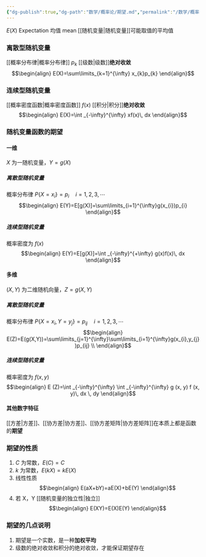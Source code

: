 ```yaml
---
{"dg-publish":true,"dg-path":"数学/概率论/期望.md","permalink":"/数学/概率论/期望/","dgPassFrontmatter":true,"noteIcon":"","created":"2024-04-27T12:49:40.001+08:00","updated":"2024-05-04T15:13:17.281+08:00"}
---
```


$E(X)$
Expectation     均值 mean
[[随机变量\|随机变量]]可能取值的平均值
### 离散型随机变量
[[概率分布律\|概率分布律]]   $p_{k}$
[[级数\|级数]]**绝对收敛**
$$\begin{align}
E(X)=\sum\limits_{k=1}^{\infty} x_{k}p_{k}
\end{align}$$
### 连续型随机变量
[[概率密度函数\|概率密度函数]]  $f(x)$
[[积分\|积分]]**绝对收敛**
$$\begin{align}
E(X)=\int _{-\infty}^{\infty} xf(x)\, dx 
\end{align}$$
### 随机变量函数的期望
#### 一维
$X$ 为一随机变量，$Y=g(X)$
##### 离散型随机变量
概率分布律 $P\left\{X=x_{i} \right\}=p_{i}\quad i=1,2,3,\cdots$
$$\begin{align}
E(Y)=E[g(X)]=\sum\limits_{i=1}^{\infty}g(x_{i})p_{i}
\end{align}$$
##### 连续型随机变量
概率密度为 $f(x)$
$$\begin{align}
E(Y)=E[g(X)]=\int _{-\infty}^{+\infty} g(x)f(x)\, dx 
\end{align}$$
#### 多维
$(X,Y)$ 为二维随机向量，$Z=g(X,Y)$
##### 离散型随机变量
概率分布律 $P\left\{X=x_{i},Y=y_{j} \right\}=p_{ij}\quad i=1,2,3,\cdots$
$$\begin{align}
E(Z)=E(g(X,Y))=\sum\limits_{j=1}^{\infty}\sum\limits_{i=1}^{\infty}g(x_{i},y_{j})p_{ij} \\
\end{align}$$
##### 连续型随机变量
概率密度为 $f(x,y)$
$$\begin{align}
 E (Z)=\int _{-\infty}^{\infty} \int _{-\infty}^{\infty} g (x, y) f (x, y)\, dx \, dy 
\end{align}$$
#### 其他数字特征
[[方差\|方差]]、[[协方差\|协方差]]、[[协方差矩阵\|协方差矩阵]]在本质上都是函数的**期望**

### 期望的性质
1.  $C$ 为常数，$E(C)=C$
2. $k$ 为常数，$E(kX)=kE(X)$
3.  线性性质
$$\begin{align}
E(aX+bY)=aE(X)+bE(Y)
\end{align}$$
4. 若 X，Y [[随机变量的独立性\|独立]]
$$\begin{align}
E(XY)=E(X)E(Y)
\end{align}$$


### 期望的几点说明
1. 期望是一个实数，是一种**加权平均**
2. 级数的绝对收敛和积分的绝对收敛，才能保证期望存在

